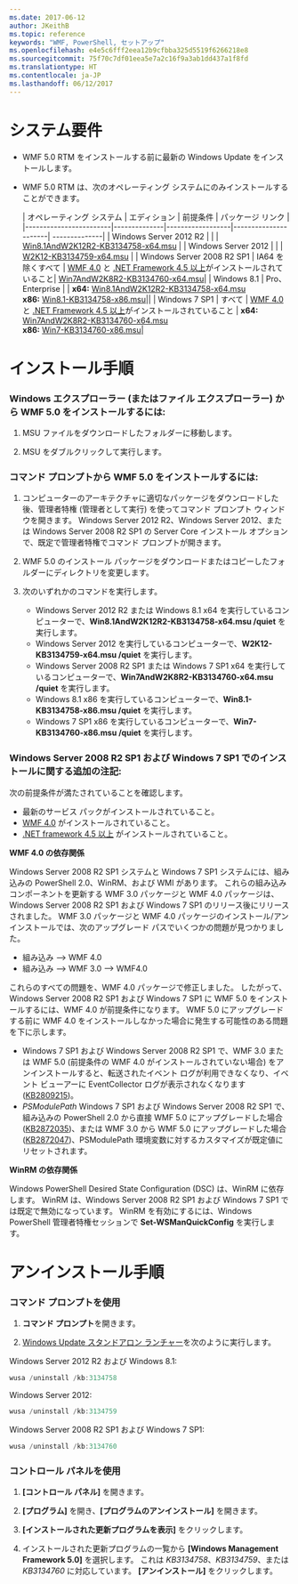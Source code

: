 ```yaml
---
ms.date: 2017-06-12
author: JKeithB
ms.topic: reference
keywords: "WMF, PowerShell, セットアップ"
ms.openlocfilehash: e4e5c6fff2eea12b9cfbba325d5519f6266218e8
ms.sourcegitcommit: 75f70c7df01eea5e7a2c16f9a3ab1dd437a1f8fd
ms.translationtype: HT
ms.contentlocale: ja-JP
ms.lasthandoff: 06/12/2017
---
```

# <a name="system-requirements"></a>システム要件

- WMF 5.0 RTM をインストールする前に最新の Windows Update をインストールします。
- WMF 5.0 RTM は、次のオペレーティング システムにのみインストールすることができます。

    | オペレーティング システム       | エディション         | 前提条件        |  パッケージ リンク |
    |------------------------|--------------|------------------|----------------------| --------------|
    | Windows Server 2012 R2 |  |  | [Win8.1AndW2K12R2-KB3134758-x64.msu](http://go.microsoft.com/fwlink/?LinkId=717507) |
    | Windows Server 2012    |  |  | [W2K12-KB3134759-x64.msu](http://go.microsoft.com/fwlink/?LinkId=717506) |
    | Windows Server 2008 R2 SP1 | IA64 を除くすべて | [WMF 4.0](http://www.microsoft.com/en-us/download/details.aspx?id=40855) と [.NET Framework 4.5 以上](https://msdn.microsoft.com/en-us/library/5a4x27ek.aspx)がインストールされていること| [Win7AndW2K8R2-KB3134760-x64.msu](http://go.microsoft.com/fwlink/?LinkId=717504)|
    | Windows 8.1 | Pro、Enterprise | | **x64:**  [Win8.1AndW2K12R2-KB3134758-x64.msu](http://go.microsoft.com/fwlink/?LinkId=717507) </br> **x86:**  [Win8.1-KB3134758-x86.msu](http://go.microsoft.com/fwlink/?LinkID=717963)||
    | Windows 7 SP1 | すべて | [WMF 4.0](http://www.microsoft.com/en-us/download/details.aspx?id=40855) と [.NET Framework 4.5 以上](https://msdn.microsoft.com/en-us/library/5a4x27ek.aspx)がインストールされていること | **x64:**  [Win7AndW2K8R2-KB3134760-x64.msu](http://go.microsoft.com/fwlink/?LinkId=717504)  </br> **x86:**  [Win7-KB3134760-x86.msu](http://go.microsoft.com/fwlink/?LinkID=717962)|

# <a name="installation-instructions"></a>インストール手順

### <a name="to-install-wmf-50-from-windows-explorer-or-file-explorer"></a>Windows エクスプローラー (またはファイル エクスプローラー) から WMF 5.0 をインストールするには:

1. MSU ファイルをダウンロードしたフォルダーに移動します。

2. MSU をダブルクリックして実行します。

### <a name="to-install-wmf-50-from-command-prompt"></a>コマンド プロンプトから WMF 5.0 をインストールするには:

1. コンピューターのアーキテクチャに適切なパッケージをダウンロードした後、管理者特権 (管理者として実行) を使ってコマンド プロンプト ウィンドウを開きます。 Windows Server 2012 R2、Windows Server 2012、または Windows Server 2008 R2 SP1 の Server Core インストール オプションで、既定で管理者特権でコマンド プロンプトが開きます。

2. WMF 5.0 のインストール パッケージをダウンロードまたはコピーしたフォルダーにディレクトリを変更します。

3. 次のいずれかのコマンドを実行します。
    - Windows Server 2012 R2 または Windows 8.1 x64 を実行しているコンピューターで、**Win8.1AndW2K12R2-KB3134758-x64.msu /quiet** を実行します。
    - Windows Server 2012 を実行しているコンピューターで、**W2K12-KB3134759-x64.msu /quiet** を実行します。
    - Windows Server 2008 R2 SP1 または Windows 7 SP1 x64 を実行しているコンピューターで、**Win7AndW2K8R2-KB3134760-x64.msu /quiet** を実行します。
    - Windows 8.1 x86 を実行しているコンピューターで、**Win8.1-KB3134758-x86.msu /quiet** を実行します。
    - Windows 7 SP1 x86 を実行しているコンピューターで、**Win7-KB3134760-x86.msu /quiet** を実行します。

### <a name="additional-installation-notes-for-windows-server-2008-r2-sp1-and-windows-7-sp1"></a>Windows Server 2008 R2 SP1 および Windows 7 SP1 でのインストールに関する追加の注記:

次の前提条件が満たされていることを確認します。
- 最新のサービス パックがインストールされていること。
- [WMF 4.0](http://www.microsoft.com/en-us/download/details.aspx?id=40855) がインストールされていること。
- [.NET framework 4.5 以上](https://msdn.microsoft.com/en-us/library/5a4x27ek.aspx) がインストールされていること。

**WMF 4.0 の依存関係**

Windows Server 2008 R2 SP1 システムと Windows 7 SP1 システムには、組み込みの PowerShell 2.0、WinRM、および WMI があります。 これらの組み込みコンポーネントを更新する WMF 3.0 パッケージと WMF 4.0 パッケージは、Windows Server 2008 R2 SP1 および Windows 7 SP1 のリリース後にリリースされました。 WMF 3.0 パッケージと WMF 4.0 パッケージのインストール/アンインストールでは、次のアップグレード パスでいくつかの問題が見つかりました。

- 組み込み --> WMF 4.0
- 組み込み --> WMF 3.0 --> WMF4.0 

これらのすべての問題を、WMF 4.0 パッケージで修正しました。 したがって、Windows Server 2008 R2 SP1 および Windows 7 SP1 に WMF 5.0 をインストールするには、WMF 4.0 が前提条件になります。 WMF 5.0 にアップグレードする前に WMF 4.0 をインストールしなかった場合に発生する可能性のある問題を下に示します。

- Windows 7 SP1 および Windows Server 2008 R2 SP1 で、WMF 3.0 または WMF 5.0 (前提条件の WMF 4.0 がインストールされていない場合) をアンインストールすると、転送されたイベント ログが利用できなくなり、イベント ビューアーに EventCollector ログが表示されなくなります ([KB2809215](https://support.microsoft.com/en-us/kb/2809215))。
- *PSModulePath* Windows 7 SP1 および Windows Server 2008 R2 SP1 で、組み込みの PowerShell 2.0 から直接 WMF 5.0 にアップグレードした場合 ([KB2872035](https://support.microsoft.com/en-us/kb/2872035))、または WMF 3.0 から WMF 5.0 にアップグレードした場合 ([KB2872047](https://support.microsoft.com/en-us/kb/2872047))、PSModulePath 環境変数に対するカスタマイズが既定値にリセットされます。

**WinRM の依存関係**

Windows PowerShell Desired State Configuration (DSC) は、WinRM に依存します。 WinRM は、Windows Server 2008 R2 SP1 および Windows 7 SP1 では既定で無効になっています。 WinRM を有効にするには、Windows PowerShell 管理者特権セッションで **Set-WSManQuickConfig** を実行します。

# <a name="uninstallation-instructions"></a>アンインストール手順

### <a name="using-command-prompt"></a>コマンド プロンプトを使用

1.  **コマンド プロンプト**を開きます。

2.  [Windows Update スタンドアロン ランチャー](https://support.microsoft.com/en-us/kb/934307)を次のように実行します。

Windows Server 2012 R2 および Windows 8.1:
```powershell
wusa /uninstall /kb:3134758
```
Windows Server 2012:
```powershell
wusa /uninstall /kb:3134759
```
Windows Server 2008 R2 SP1 および Windows 7 SP1:
```powershell
wusa /uninstall /kb:3134760
```

### <a name="using-control-panel"></a>コントロール パネルを使用

1.  **[コントロール パネル]** を開きます。

2.  **[プログラム]** を開き、**[プログラムのアンインストール]** を開きます。

3.  **[インストールされた更新プログラムを表示]** をクリックします。

4.  インストールされた更新プログラムの一覧から **[Windows Management Framework 5.0]** を選択します。 これは *KB3134758*、*KB3134759*、または *KB3134760* に対応しています。 **[アンインストール]** をクリックします。

